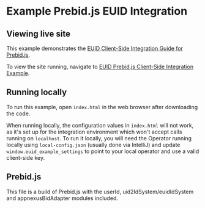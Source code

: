 # Example Prebid.js EUID Integration

## Viewing live site

This example demonstrates the [EUID Client-Side Integration Guide for Prebid.js](https://euid.eu/docs/guides/integration-prebid-client-side). 

To view the site running, navigate to [EUID Prebid.js Client-Side Integration Example](https://euid.eu/examples/cstg-prebid-example/).

## Running locally

To run this example, open `index.html` in the web browser after downloading the code. 

When running locally, the configuration values in `index.html` will not work, as it's set up for the integration environment which won't accept calls running on `localhost`. To run it locally, you will need the Operator running locally using `local-config.json` (usually done via IntelliJ) and update `window.euid_example_settings` to point to your local operator and use a valid client-side key.

## Prebid.js

This file is a build of Prebid.js with the userId, uid2IdSystem/euidIdSystem and appnexusBidAdapter modules included.
